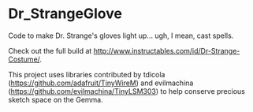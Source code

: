# Dr_StrangeGlove
Code to make Dr. Strange's gloves light up... ugh, I mean, cast spells.

Check out the full build at http://www.instructables.com/id/Dr-Strange-Costume/.

This project uses libraries contributed by tdicola (https://github.com/adafruit/TinyWireM) and evilmachina (https://github.com/evilmachina/TinyLSM303) to help conserve precious sketch space on the Gemma.
